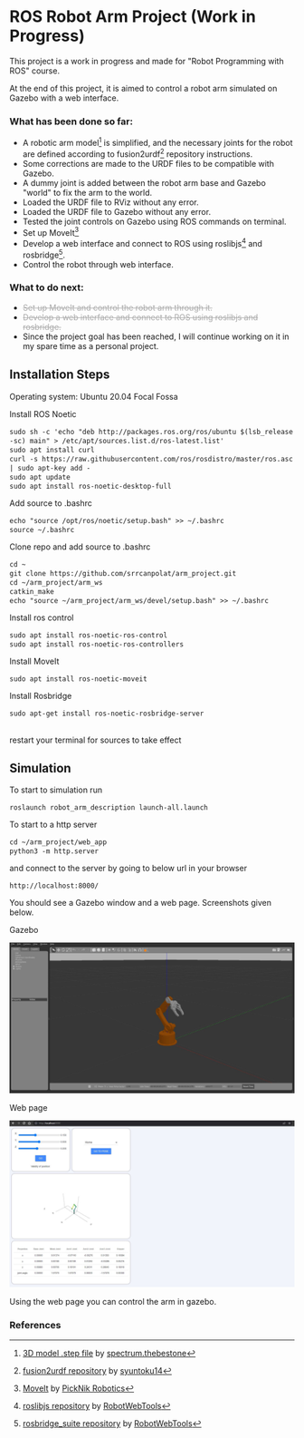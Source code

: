 # ROS Robot Arm Project (Work in Progress)
This project is a work in progress and made for "Robot Programming with ROS" course.

At the end of this project, it is aimed to control a robot arm simulated on Gazebo with a web interface.

### What has been done so far:
- A robotic arm model[^1] is simplified, and the necessary joints for the robot are defined according to fusion2urdf[^2] repository instructions.
- Some corrections are made to the URDF files to be compatible with Gazebo.
- A dummy joint is added between the robot arm base and Gazebo "world" to fix the arm to the world.
- Loaded the URDF file to RViz without any error.
- Loaded the URDF file to Gazebo without any error.
- Tested the joint controls on Gazebo using ROS commands on terminal.
- Set up MoveIt[^3]
- Develop a web interface and connect to ROS using roslibjs[^4] and rosbridge[^5].
- Control the robot through web interface.

### What to do next:
- <s style="color: darkgrey">Set up MoveIt and control the robot arm through it.
- Develop a web interface and connect to ROS using roslibjs and rosbridge.</s>
- Since the project goal has been reached, I will continue working on it in my spare time as a personal project.

## Installation Steps

Operating system: Ubuntu 20.04 Focal Fossa

Install ROS Noetic

```shell script
sudo sh -c 'echo "deb http://packages.ros.org/ros/ubuntu $(lsb_release -sc) main" > /etc/apt/sources.list.d/ros-latest.list'
sudo apt install curl
curl -s https://raw.githubusercontent.com/ros/rosdistro/master/ros.asc | sudo apt-key add -
sudo apt update
sudo apt install ros-noetic-desktop-full
```

Add source to .bashrc

```shell script
echo "source /opt/ros/noetic/setup.bash" >> ~/.bashrc
source ~/.bashrc
```

Clone repo and add source to .bashrc

```shell script
cd ~
git clone https://github.com/srrcanpolat/arm_project.git
cd ~/arm_project/arm_ws
catkin_make
echo "source ~/arm_project/arm_ws/devel/setup.bash" >> ~/.bashrc
```

Install ros control
```shell script
sudo apt install ros-noetic-ros-control
sudo apt install ros-noetic-ros-controllers
```

Install MoveIt
```shell script
sudo apt install ros-noetic-moveit
```

Install Rosbridge
```shell script
sudo apt-get install ros-noetic-rosbridge-server
```
<br>
restart your terminal for sources to take effect
<br>

## Simulation

To start to simulation run

```shell script
roslaunch robot_arm_description launch-all.launch
```

To start to a http server

```shell script
cd ~/arm_project/web_app
python3 -m http.server
```
and connect to the server by going to below url in your browser
```
http://localhost:8000/
```

You should see a Gazebo window and a web page. Screenshots given below.

Gazebo

![Gazebo](https://github.com/srrcanpolat/arm_project/blob/main/imgs/gazebo.jpg "Gazebo Window")

Web page

![Web Page](https://github.com/srrcanpolat/arm_project/blob/main/imgs/web-page.jpg "Web Page")

Using the web page you can control the arm in gazebo.



### References

[^1]: [3D model .step file](https://thangs.com/designer/spectrum.thebestone/3d-model/Robotic%20Arm%203D%20Model-237722) by [spectrum.thebestone](https://thangs.com/designer/spectrum.thebestone)
[^2]: [fusion2urdf repository](https://github.com/syuntoku14/fusion2urdf) by [syuntoku14](https://github.com/syuntoku14)
[^3]: [MoveIt](https://moveit.ros.org/) by [PickNik Robotics](https://picknik.ai/?utm_source=moveit)
[^4]: [roslibjs repository](https://github.com/RobotWebTools/roslibjs) by [RobotWebTools](https://github.com/RobotWebTools)
[^5]: [rosbridge_suite repository](https://github.com/RobotWebTools/rosbridge_suite) by [RobotWebTools](https://github.com/RobotWebTools)
